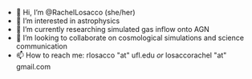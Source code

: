 - 👋 Hi, I’m @RachelLosacco (she/her)
- 👀 I’m interested in astrophysics
- 🌱 I’m currently researching simulated gas inflow onto AGN
- 💞️ I’m looking to collaborate on cosmological simulations and science communication
- 📫 How to reach me: rlosacco "at" ufl.edu _or_ losaccorachel "at" gmail.com

<!---
RachelLosacco/RachelLosacco is a ✨ special ✨ repository because its `README.md` (this file) appears on your GitHub profile.
You can click the Preview link to take a look at your changes.
--->
